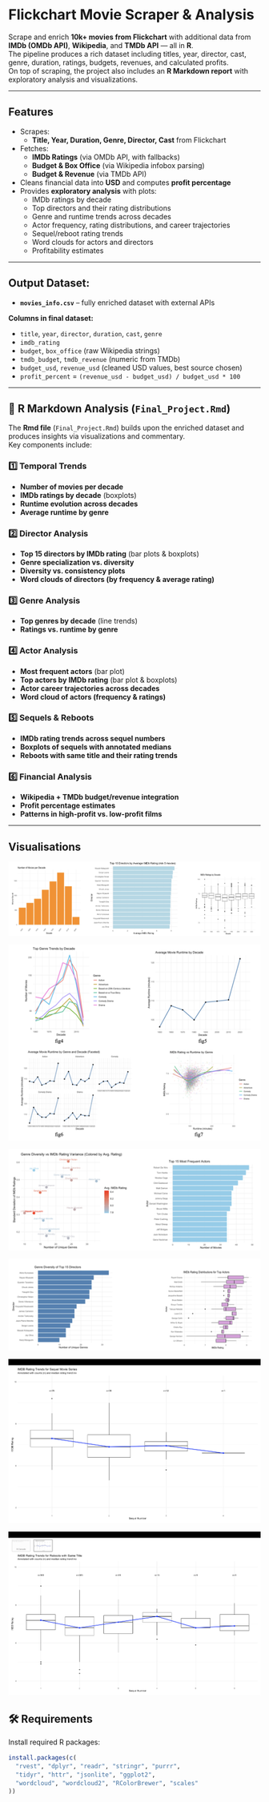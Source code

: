 # Flickchart Movie Scraper & Analysis

Scrape and enrich **10k+ movies from Flickchart** with additional data from **IMDb (OMDb API)**, **Wikipedia**, and **TMDb API** — all in **R**.  
The pipeline produces a rich dataset including titles, year, director, cast, genre, duration, ratings, budgets, revenues, and calculated profits.  
On top of scraping, the project also includes an **R Markdown report** with exploratory analysis and visualizations.

---

## Features
- Scrapes:
  - **Title, Year, Duration, Genre, Director, Cast** from Flickchart
- Fetches:
  - **IMDb Ratings** (via OMDb API, with fallbacks)
  - **Budget & Box Office** (via Wikipedia infobox parsing)
  - **Budget & Revenue** (via TMDb API)
- Cleans financial data into **USD** and computes **profit percentage**
- Provides **exploratory analysis** with plots:
  - IMDb ratings by decade
  - Top directors and their rating distributions
  - Genre and runtime trends across decades
  - Actor frequency, rating distributions, and career trajectories
  - Sequel/reboot rating trends
  - Word clouds for actors and directors
  - Profitability estimates

---

## Output Dataset:  
- **`movies_info.csv`** – fully enriched dataset with external APIs  

**Columns in final dataset:**
- `title`, `year`, `director`, `duration`, `cast`, `genre`
- `imdb_rating`
- `budget`, `box_office` (raw Wikipedia strings)
- `tmdb_budget`, `tmdb_revenue` (numeric from TMDb)
- `budget_usd`, `revenue_usd` (cleaned USD values, best source chosen)
- `profit_percent` = `(revenue_usd - budget_usd) / budget_usd * 100`

---

## 📖 R Markdown Analysis (`Final_Project.Rmd`)

The **Rmd file** (`Final_Project.Rmd`) builds upon the enriched dataset and produces insights via visualizations and commentary.  
Key components include:

### 1️⃣ Temporal Trends
- **Number of movies per decade**
- **IMDb ratings by decade** (boxplots)
- **Runtime evolution across decades**
- **Average runtime by genre**

### 2️⃣ Director Analysis
- **Top 15 directors by IMDb rating** (bar plots & boxplots)
- **Genre specialization vs. diversity**
- **Diversity vs. consistency plots**
- **Word clouds of directors (by frequency & average rating)**

### 3️⃣ Genre Analysis
- **Top genres by decade** (line trends)
- **Ratings vs. runtime by genre**

### 4️⃣ Actor Analysis
- **Most frequent actors** (bar plot)
- **Top actors by IMDb rating** (bar plot & boxplots)
- **Actor career trajectories across decades**
- **Word cloud of actors (frequency & ratings)**

### 5️⃣ Sequels & Reboots
- **IMDb rating trends across sequel numbers**
- **Boxplots of sequels with annotated medians**
- **Reboots with same title and their rating trends**

### 6️⃣ Financial Analysis
- **Wikipedia + TMDb budget/revenue integration**
- **Profit percentage estimates**
- **Patterns in high-profit vs. low-profit films**

---

## Visualisations

![Fig1](Fig1.png)

![Fig2](Fig2.png)

![Fig3](Fig3.png)

![Fig4](Fig4.png)

![Fig5](Fig5.png)

![Fig6](Fig6.png)


## 🛠 Requirements
Install required R packages:
```r
install.packages(c(
  "rvest", "dplyr", "readr", "stringr", "purrr",
  "tidyr", "httr", "jsonlite", "ggplot2", 
  "wordcloud", "wordcloud2", "RColorBrewer", "scales"
))
